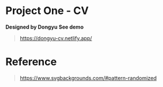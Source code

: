 # Project One - CV

**Designed by Dongyu**
**See demo**
>https://dongyu-cv.netlify.app/

# Reference
> https://www.svgbackgrounds.com/#pattern-randomized
> 
